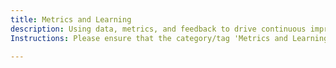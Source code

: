 ```yaml
---
title: Metrics and Learning
description: Using data, metrics, and feedback to drive continuous improvement in teams and processes.
Instructions: Please ensure that the category/tag 'Metrics and Learning' is exclusively applied to content that focuses on using data, metrics, and feedback to drive continuous improvement in teams and processes.

---
```


